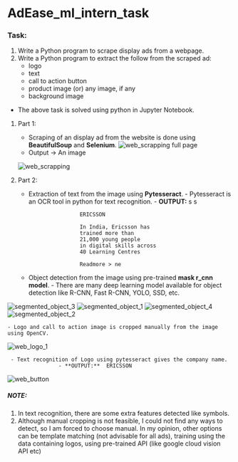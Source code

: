 # AdEase_ml_intern_task

### Task:
1. Write a Python program to scrape display ads from a webpage.
2. Write a Python program to extract the follow from the scraped ad:
    - logo
    - text
    - call to action button
    - product image (or) any image, if any
    - background image

- The above task is solved using python in Jupyter Notebook.

1. Part 1:
    - Scraping of an display ad from the website is done using **BeautifulSoup** and **Selenium**.
    ![web_scrapping full page](https://user-images.githubusercontent.com/58580347/133883623-73971b0a-362e-4676-9b07-57a93b23db78.png)
    - Output -> An image
    
    ![web_scrapping](https://user-images.githubusercontent.com/58580347/133883634-d6290d5d-80fd-466d-8571-ce5626e05073.jpg)



2. Part 2:
    - Extraction of text from the image using **Pytesseract**.
            - Pytesseract is an OCR tool in python for text recognition.
            - **OUTPUT:**
                          s
                          s

                          ERICSSON

                          In India, Ericsson has
                          trained more than
                          21,000 young people
                          in digital skills across
                          40 Learning Centres
                          
                          Readmore > ne
            
    - Object detection from the image using pre-trained **mask r_cnn model**.
            - There are many deep learning model available for object detection like R-CNN, Fast R-CNN, YOLO, SSD, etc. 
           
![segmented_object_3](https://user-images.githubusercontent.com/58580347/133883812-66acdb04-e392-4bea-8e05-76ed615634b0.jpg)
![segmented_object_1](https://user-images.githubusercontent.com/58580347/133883816-3c772bd1-ab51-4663-afa7-c247c215241a.jpg)
![segmented_object_4](https://user-images.githubusercontent.com/58580347/133883819-58aa2fe0-b300-4bc9-97c4-84ef593d7bf8.jpg)
![segmented_object_2](https://user-images.githubusercontent.com/58580347/133883821-6f2022c3-a259-4fa8-935c-68fda1076b4b.jpg)

    - Logo and call to action image is cropped manually from the image using OpenCV.
    
    
   ![web_logo_1](https://user-images.githubusercontent.com/58580347/133883829-ceb9a9eb-ce4d-4974-96b4-003bc950dbb1.jpg)

     - Text recognition of Logo using pytesseract gives the company name.
                    - **OUTPUT:**  ERICSSON
   ![web_button](https://user-images.githubusercontent.com/58580347/133883856-08ee7aba-2d4e-45cf-8192-9bb09a092e0f.jpg)

    

##### NOTE: 
1. In text recognition, there are some extra features detected like symbols.
2. Although manual cropping is not feasible, I could not find any ways to detect, so I am forced to choose manual. In my opinion, other options can be template matching (not advisable for all ads), training using the data containing logos, using pre-trained API (like google cloud vision API etc)


